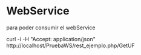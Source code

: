 # WebService
para poder consumir el webService

curl -i -H "Accept: application/json" http://localhost/PruebaWS/rest_ejemplo.php/GetUF
